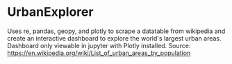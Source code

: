 # UrbanExplorer
Uses re, pandas, geopy, and plotly to scrape a datatable from wikipedia and create an interactive dashboard to explore the world's largest urban areas. Dashboard only viewable in jupyter with Plotly installed. Source: https://en.wikipedia.org/wiki/List_of_urban_areas_by_population
